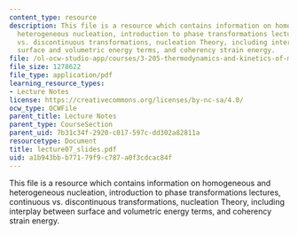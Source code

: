 ```yaml
---
content_type: resource
description: This file is a resource which contains information on homogeneous and
  heterogeneous nucleation, introduction to phase transformations lectures, continuous
  vs. discontinuous transformations, nucleation Theory, including interplay between
  surface and volumetric energy terms, and coherency strain energy.
file: /ol-ocw-studio-app/courses/3-205-thermodynamics-and-kinetics-of-materials-fall-2006/a1b943bbb77179f9c787a0f3cdcac84f_lecture07_slides.pdf
file_size: 1278622
file_type: application/pdf
learning_resource_types:
- Lecture Notes
license: https://creativecommons.org/licenses/by-nc-sa/4.0/
ocw_type: OCWFile
parent_title: Lecture Notes
parent_type: CourseSection
parent_uid: 7b31c34f-2920-c017-597c-dd302a82811a
resourcetype: Document
title: lecture07_slides.pdf
uid: a1b943bb-b771-79f9-c787-a0f3cdcac84f
---
```

This file is a resource which contains information on homogeneous and heterogeneous nucleation, introduction to phase transformations lectures, continuous vs. discontinuous transformations, nucleation Theory, including interplay between surface and volumetric energy terms, and coherency strain energy.